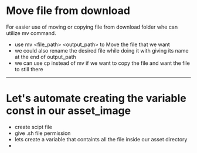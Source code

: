 # Move file from download

For easier use of moving or copying file from download folder whe can utilize mv command.

  * use mv <file_path> <output_path> to Move the file that we want
  * we could also rename the desired file while doing it with giving its name at the end of output_path
  * we can use cp instead of mv if we want to copy the file and want the file to still there

---

# Let's automate creating the variable const in our asset_image

  * create scipt file 
  * give .sh file permission
  * lets create a variable that containts all the file inside our asset directory
  *
